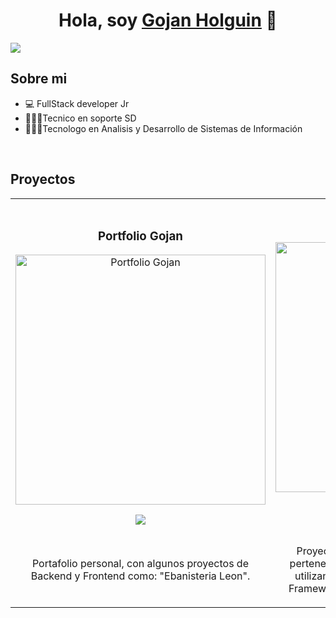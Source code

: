 <div align="center">
<h1 align="center">Hola, soy <a href="#">Gojan Holguin</a> 👋</h1>
</div>
<img src="https://i.imgur.com/whLebZh.png">

## Sobre mi

- 💻 FullStack developer Jr
- 👨🏻‍🔧Tecnico en soporte SD
- 🧑🏻‍💻Tecnologo en Analisis y Desarrollo de Sistemas de Información
<br>

## Proyectos
<table>
<tr>
<td width="50%">
<h3 align="center">Portfolio Gojan</h3>
<div align="center">
<a href="https://gojanhr1407.github.io/Portfolio/" target="_blank"><img src="https://i.imgur.com/85SpYJy.png" width="400" alt="Portfolio Gojan"></a>
<p>
<a href="https://github.com/GojanHR1407/Portfolio" target="_blank">
<img src="https://img.shields.io/badge/CÓDIGO-ff9?style=for-the-badge&logo=github&logoColor=black">
</a>
</p>
  <br>
<p>Portafolio personal, con algunos proyectos de Backend y Frontend como: "Ebanisteria Leon".</p>
</div>
</td>
  
<td width="50%">
<h3 align="center">Ebanisteria Leon</h3>
<div align="center">
<a href="https://github.com/Ebanisteria-Leon/Ebanisteria_Django" target="_blank"><img src="https://i.imgur.com/AhPbAjG.png" width="400" alt="Ebanisteria Leon"></a>
<p>
<a href="https://github.com/Ebanisteria-Leon/Ebanister_Django" target="_blank">
<img src="https://img.shields.io/badge/CÓDIGO-ff9?style=for-the-badge&logo=github&logoColor=black">
</a>
</p>
  <br>
<p>Proyecto generado para la Ebanisteria Leon, perteneciente al municipio de Circasia Quindio, utilizando en el Backend Python(Django Rest Framework) y en el Frontend se utilizo ReactJS.</p>
</table>                                                                                 
</div>
<br>

<table>
<tr>

</td>  
</table>                                                                                 
</div>
